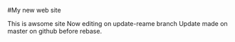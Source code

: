 #My new web site

This is awsome site
Now editing on update-reame branch
Update made on master on github before rebase.
